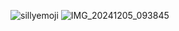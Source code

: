 ![sillyemoji](https://github.com/user-attachments/assets/5a268105-4d6c-42d0-9675-18ac3f672e7d)
![IMG_20241205_093845](https://github.com/user-attachments/assets/427d8ec0-95b7-42bf-8429-05751878c98d)
